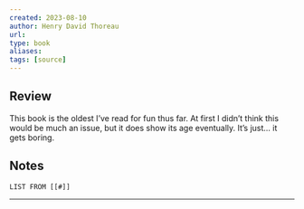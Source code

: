 ```yaml
---
created: 2023-08-10
author: Henry David Thoreau
url: 
type: book
aliases: 
tags: [source]
---
```

## Review
This book is the oldest I’ve read for fun thus far. At first I didn’t think this would be much an issue, but it does show its age eventually. It’s just... it gets boring.

## Notes
```dataview
LIST FROM [[#]]
```

---